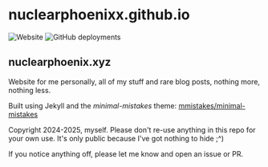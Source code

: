 # nuclearphoenixx.github.io

![Website](https://img.shields.io/website?url=https%3A%2F%2Fnuclearphoenix.xyz&style=flat-square) ![GitHub deployments](https://img.shields.io/github/deployments/NuclearPhoenixx/nuclearphoenixx.github.io/github-pages?label=GitHub%20%20Pages&style=flat-square)

## nuclearphoenix.xyz

Website for me personally, all of my stuff and rare blog posts, nothing more, nothing less.

Built using Jekyll and the _minimal-mistakes_ theme: [mmistakes/minimal-mistakes](https://github.com/mmistakes/minimal-mistakes/)

Copyright 2024-2025, myself. Please don't re-use anything in this repo for your own use. It's only public because I've got nothing to hide ;^)

If you notice anything off, please let me know and open an issue or PR.
